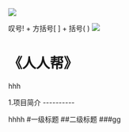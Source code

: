 <img src="../../../image/logo.png"/>

叹号! + 方括号[ ] + 括号( )
![](https://github.com/zhangjianqingGitHub/Android-2-/blob/master/%E5%AE%89%E5%8D%93%E5%AE%9E%E8%AE%AD2/6.12-%E4%BA%BA%E4%BA%BA%E5%B8%AE%E7%AC%AC%E4%B8%80%E6%AC%A1%E5%B1%95%E7%A4%BA/%E4%BA%BA%E4%BA%BA%E5%B8%AE/peoplepp.png)

《人人帮》
==========

hhh

1.项目简介
----------<br>

hhhh
#一级标题
##二级标题
###gg






